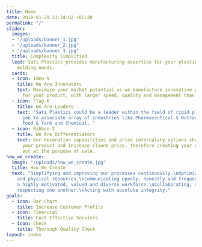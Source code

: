 ```yaml
---
title: Home
date: 2018-01-29 23:34:02 +05:30
permalink: "/"
slider:
  images:
  - "/uploads/banner_1.jpg"
  - "/uploads/banner_2.jpg"
  - "/uploads/banner_3.jpg"
  title: Complexity Simplified
  lead: Sati Plastics provides manufacturing expertise for your plastic injection
    molding needs.
  cards:
  - icon: Idea-5
    title: We Are Innovators
    text: Maximize your market potential as we manufacture innovative plastic packaging
      for your product, with larger speed, quality and management than the competitors.
  - icon: Flag-6
    title: We Are Leaders
    text: 'Sati Plastics could be a leader within the field of rigid plastic packaging,
      job to associate array of industries like Pharmaceutical & Nutraceuticals, Cosmetics,
      Food & farm and Chemical. '
  - icon: Ribbon-2
    title: We Are Differentiators
    text: Our decoration capabilities and price intercalary options shall differentiate
      your product and increase client price, therefore creating your complete stand
      out at the purpose of sale.
how_we_create:
  image: "/uploads/how_we_create.jpg"
  title: How We Create
  text: "Simplifying and improving our processes continuously.\nOptimizing our financial
    and physical resources.\nCommunicating openly, honestly and frequently.\nDeveloping
    a highly motivated, valued and diverse workforce.\nCollaborating, supporting and
    respecting one another.\nActing with absolute integrity."
goals:
  - icon: Bar-Chart
    title: Increase Customer Profits
  - icon: Financial
    title: Cost Effective Services
  - icon: Check
    title: Thorough Quality Check
layout: index
---
```

